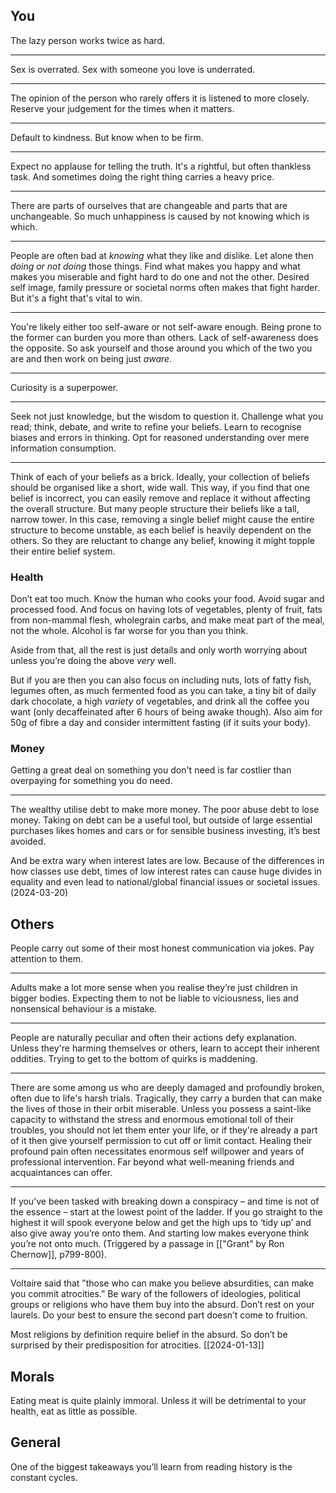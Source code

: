 ## You

The lazy person works twice as hard.

***

Sex is overrated. Sex with someone you love is underrated.

***

The opinion of the person who rarely offers it is listened to more closely. Reserve your judgement for the times when it matters.

***

Default to kindness. But know when to be firm.

***

Expect no applause for telling the truth. It's a rightful, but often thankless task. And sometimes doing the right thing carries a heavy price.

***

There are parts of ourselves that are changeable and parts that are unchangeable. So much unhappiness is caused by not knowing which is which. 

***

People are often bad at *knowing* what they like and dislike. Let alone then *doing or not doing* those things. Find what makes you happy and what makes you miserable and fight hard to do one and not the other. Desired self image, family pressure or societal norms often makes that fight harder. But it's a fight that's vital to win.

***

You're likely either too self-aware or not self-aware enough. Being prone to the former can burden you more than others. Lack of self-awareness does the opposite. So ask yourself and those around you which of the two you are and then work on being just *aware*.

***

Curiosity is a superpower.

***

Seek not just knowledge, but the wisdom to question it. Challenge what you read; think, debate, and write to refine your beliefs. Learn to recognise biases and errors in thinking. Opt for reasoned understanding over mere information consumption.

***

Think of each of your beliefs as a brick. Ideally, your collection of beliefs should be organised like a short, wide wall. This way, if you find that one belief is incorrect, you can easily remove and replace it without affecting the overall structure. But many people structure their beliefs like a tall, narrow tower. In this case, removing a single belief might cause the entire structure to become unstable, as each belief is heavily dependent on the others. So they are reluctant to change any belief, knowing it might topple their entire belief system.

### Health

Don’t eat too much. Know the human who cooks your food. Avoid sugar and processed food. And focus on having lots of vegetables, plenty of fruit, fats from non-mammal flesh, wholegrain carbs, and make meat part of the meal, not the whole. Alcohol is far worse for you than you think.

Aside from that, all the rest is just details and only worth worrying about unless you’re doing the above *very* well. 

But if you are then you can also focus on including nuts, lots of fatty fish, legumes often, as much fermented food as you can take, a tiny bit of daily dark chocolate, a high *variety* of vegetables, and drink all the coffee you want (only decaffeinated after 6 hours of being awake though). Also aim for 50g of fibre a day and consider intermittent fasting (if it suits your body).


### Money

Getting a great deal on something you don't need is far costlier than overpaying for something you do need.

***

The wealthy utilise debt to make more money. The poor abuse debt to lose money. Taking on debt can be a useful tool, but outside of large essential purchases likes homes and cars or for sensible business investing, it’s best avoided.

And be extra wary when interest lates are low. Because of the differences in how classes use debt, times of low interest rates can cause huge divides in equality and even lead to national/global financial issues or societal issues. (2024-03-20)


## Others

People carry out some of their most honest communication via jokes. Pay attention to them.

***

Adults make a lot more sense when you realise they’re just children in bigger bodies. Expecting them to not be liable to viciousness, lies and nonsensical behaviour is a mistake.

***

People are naturally peculiar and often their actions defy explanation. Unless they're harming themselves or others, learn to accept their inherent oddities. Trying to get to the bottom of quirks is maddening.

***
  
There are some among us who are deeply damaged and profoundly broken, often due to life's harsh trials. Tragically, they carry a burden that can make the lives of those in their orbit miserable. Unless you possess a saint-like capacity to withstand the stress and enormous emotional toll of their troubles, you should not let them enter your life, or if they're already a part of it then give yourself permission to cut off or limit contact. Healing their profound pain often necessitates enormous self willpower and years of professional intervention. Far beyond what well-meaning friends and acquaintances can offer.

***

If you’ve been tasked with breaking down a conspiracy – and time is not of the essence – start at the lowest point of the ladder. If you go straight to the highest it will spook everyone below and get the high ups to ‘tidy up’ and also give away you’re onto them. And starting low makes everyone think you’re not onto much. (Triggered by a passage in [["Grant" by Ron Chernow]], p799-800).

***

Voltaire said that ”those who can make you believe absurdities, can make you commit atrocities.” Be wary of the followers of ideologies, political groups or religions who have them buy into the absurd. Don’t rest on your laurels. Do your best to ensure the second part doesn’t come to fruition.

Most religions by definition require belief in the absurd. So don’t be surprised by their predisposition for atrocities. [[2024-01-13]]

## Morals

Eating meat is quite plainly immoral. Unless it will be detrimental to your health, eat as little as possible.

## General

One of the biggest takeaways you’ll learn from reading history is the constant cycles. 

